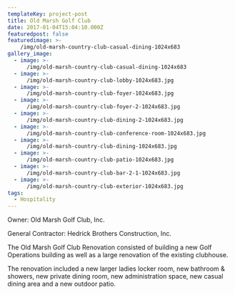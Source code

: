 ```yaml
---
templateKey: project-post
title: Old Marsh Golf Club
date: 2017-01-04T15:04:10.000Z
featuredpost: false
featuredimage: >-
    /img/old-marsh-country-club-casual-dining-1024x683
gallery_image:
  - image: >-
      /img/old-marsh-country-club-casual-dining-1024x683
  - image: >-
      /img/old-marsh-country-club-lobby-1024x683.jpg
  - image: >-
      /img/old-marsh-country-club-foyer-1024x683.jpg
  - image: >-
      /img/old-marsh-country-club-foyer-2-1024x683.jpg
  - image: >-
      /img/old-marsh-country-club-dining-2-1024x683.jpg
  - image: >-
      /img/old-marsh-country-club-conference-room-1024x683.jpg
  - image: >-
      /img/old-marsh-country-club-dining-1024x683.jpg
  - image: >-
      /img/old-marsh-country-club-patio-1024x683.jpg
  - image: >-
      /img/old-marsh-country-club-bar-2-1-1024x683.jpg
  - image: >-
      /img/old-marsh-country-club-exterior-1024x683.jpg
tags:
  - Hospitality
---
```

Owner: Old Marsh Golf Club, Inc.

General Contractor: Hedrick Brothers Construction, Inc.

The Old Marsh Golf Club Renovation consisted of building a new Golf Operations building as well as a large renovation of the existing clubhouse.

The renovation included a new larger ladies locker room, new bathroom & showers, new private dining room, new administration space, new casual dining area and a new outdoor patio.
